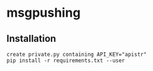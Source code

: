 # msgpushing

## Installation
    create private.py containing API_KEY="apistr" 
    pip install -r requirements.txt --user
